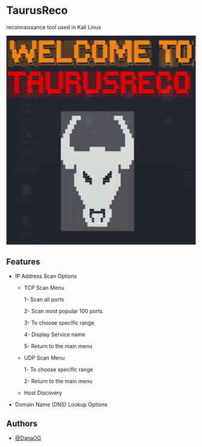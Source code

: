 # TaurusReco
reconnaissance tool used in Kali Linux  

![](https://github.com/DanaOG/TaurusReco/blob/main/demoPhoto/Picture1.png)

## Features

- IP Address Scan Options 

    - TCP Scan Menu

        1- Scan all ports

        2- Scan most popular 100 ports

        3- To choose specific range 

        4- Display Service name

        5- Return to the main menu

    - UDP Scan Menu

        1- To choose specific range
        
        2- Return to the main menu

    - Host Discovery 

- Domain Name (DNS) Lookup Options 



## Authors

- [@DanaOG](https://www.github.com/DanaOG)
